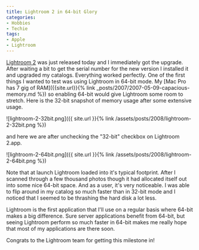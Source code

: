 ```yaml
---
title: Lightroom 2 in 64-bit Glory
categories:
- Hobbies
- Techie
tags:
- Apple
- Lightroom
---
```


[Lightroom 2](http://www.adobe.com/products/photoshoplightroom/) was just released today and I immediately got the upgrade. After waiting a bit to get the serial number for the new version I installed it and upgraded my catalogs. Everything worked perfectly.
One of the first things I wanted to test was using Lightroom in 64-bit mode. My [Mac Pro has 7 gig of RAM]({{site.url}}{% link _posts/2007/2007-05-09-capacious-memory.md %}) so enabling 64-bit would give Lightroom some room to stretch. Here is the 32-bit snapshot of memory usage after some extensive usage.

![lightroom-2-32bit.png]({{ site.url }}{% link /assets/posts/2008/lightroom-2-32bit.png %})

and here we are after unchecking the "32-bit" checkbox on Lightroom 2.app.

![lightroom-2-64bit.png]({{ site.url }}{% link /assets/posts/2008/lightroom-2-64bit.png %})

Note that at launch Lightroom loaded into it's typical footprint. After I scanned through a few thousand photos though it had allocated itself out into some nice 64-bit space. And as a user, it's very noticeable. I was able to flip around in my catalog so much faster than in 32-bit mode and I noticed that I seemed to be thrashing the hard disk a lot less.

Lightroom is the first application that I'll use on a regular basis where 64-bit makes a big difference. Sure server applications benefit from 64-bit, but seeing Lightroom perform so much faster in 64-bit makes me really hope that most of my applications are there soon.

Congrats to the Lightroom team for getting this milestone in!
